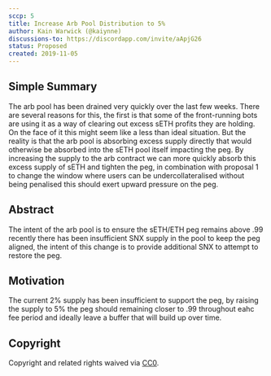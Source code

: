 ```yaml
---
sccp: 5
title: Increase Arb Pool Distribution to 5%
author: Kain Warwick (@kaiynne)
discussions-to: https://discordapp.com/invite/aApjG26
status: Proposed
created: 2019-11-05
---
```


<!--You can leave these HTML comments in your merged SCCP and delete the visible duplicate text guides, they will not appear and may be helpful to refer to if you edit it again. This is the suggested template for new SCCPs. Note that an SCCP number will be assigned by an editor. When opening a pull request to submit your SCCP, please use an abbreviated title in the filename, `sccp-draft_title_abbrev.md`. The title should be 44 characters or less.-->

## Simple Summary
<!--"If you can't explain it simply, you don't understand it well enough." Provide a simplified and layman-accessible explanation of the SCCP.-->
The arb pool has been drained very quickly over the last few weeks. There are several reasons for this, the first is that some of the front-running bots are using it as a way of clearing out excess sETH profits they are holding. On the face of it this might seem like a less than ideal situation. But the reality is that the arb pool is absorbing excess supply directly that would otherwise be absorbed into the sETH pool itself impacting the peg. By increasing the supply to the arb contract we can more quickly absorb this excess supply of sETH and tighten the peg, in combination with proposal 1 to change the window where users can be undercollateralised without being penalised this should exert upward pressure on the peg.

## Abstract
<!--A short (~200 word) description of the variable change proposed.-->
The intent of the arb pool is to ensure the sETH/ETH peg remains above .99 recently there has been insufficient SNX supply in the pool to keep the peg aligned, the intent of this change is to provide additional SNX to attempt to restore the peg.

## Motivation
<!--The motivation is critical for SCCPs that want to update variables within Synthetix. It should clearly explain why the existing variable is not incentive aligned. SCCP submissions without sufficient motivation may be rejected outright.-->
The current 2% supply has been insufficient to support the peg, by raising the supply to 5% the peg should remaining closer to .99 throughout eahc fee period and ideally leave a buffer that will build up over time.

## Copyright
Copyright and related rights waived via [CC0](https://creativecommons.org/publicdomain/zero/1.0/).
